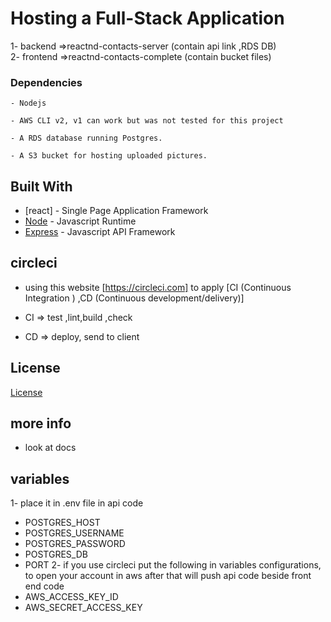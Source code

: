 # Hosting a Full-Stack Application
1- backend  =>reactnd-contacts-server   (contain api link ,RDS DB)<br>
2- frontend =>reactnd-contacts-complete (contain bucket files)


### Dependencies

```
- Nodejs

- AWS CLI v2, v1 can work but was not tested for this project

- A RDS database running Postgres.

- A S3 bucket for hosting uploaded pictures.

```

## Built With

- [react] - Single Page Application Framework
- [Node](https://nodejs.org) - Javascript Runtime
- [Express](https://expressjs.com/) - Javascript API Framework


## circleci
- using this website [https://circleci.com] to apply [CI (Continuous Integration ) ,CD (Continuous development/delivery)]

- CI  => test ,lint,build ,check
- CD  => deploy, send to client


## License

[License](LICENSE.txt)

## more info
- look at docs

## variables 
1- place it in .env file in api code <br>
- POSTGRES_HOST
- POSTGRES_USERNAME
- POSTGRES_PASSWORD
- POSTGRES_DB
- PORT
2- if you use circleci put the following in variables configurations, to open your account in aws after that will push api code beside front end code <br>
- AWS_ACCESS_KEY_ID
- AWS_SECRET_ACCESS_KEY
